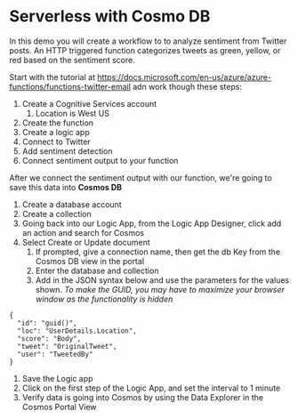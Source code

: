 # Serverless with Cosmo DB

In this demo you will create a workflow to to analyze sentiment from Twitter posts. An HTTP triggered function categorizes tweets as green, yellow, or red based on the sentiment score.

Start with the tutorial at https://docs.microsoft.com/en-us/azure/azure-functions/functions-twitter-email adn work though these steps:
1. Create a Cognitive Services account
	1. Location is West US
1. Create the function
1. Create a logic app
1. Connect to Twitter
1. Add sentiment detection
1. Connect sentiment output to your function

After we connect the sentiment output with our function, we're going to save this data into **Cosmos DB**


1. Create a database account
1. Create a collection
1. Going back into our Logic App, from the Logic App Designer, click add an action and search for Cosmos
1. Select Create or Update document
	1. If prompted, give a connection name, then get the db Key from the Cosmos DB view in the portal
	1. Enter the database and collection
	1. Add in the JSON syntax below and use the parameters for the values shown.  *To make the GUID, you may have to maximize your browser window as the functionality is hidden*
```
{  
  "id": "guid()",  
  "loc": "UserDetails.Location",  
  "score": "Body",  
  "tweet": "OriginalTweet",  
  "user": "TweetedBy"  
}  
```
1. Save the Logic app
1. Click on the first step of the Logic App, and set the interval to 1 minute
1. Verify data is going into Cosmos by using the Data Explorer in the Cosmos Portal View
